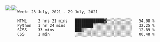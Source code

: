<a href="https://github.com/anuraghazra/github-readme-stats">
  <img align="left" src="https://github-readme-stats.vercel.app/api?username=Tanesan&count_private=true&show_icons=true" />
</a>
<a href="https://github.com/anuraghazra/github-readme-stats">
  <img align="left" src="https://github-readme-stats.vercel.app/api/top-langs/?username=Tanesan" />
</a>

<!--START_SECTION:waka-->
```text
Week: 23 July, 2021 - 29 July, 2021

HTML     2 hrs 21 mins   █████████████▓░░░░░░░░░░░   54.08 % 
Python   1 hr 24 mins    ████████░░░░░░░░░░░░░░░░░   32.25 % 
SCSS     33 mins         ███▒░░░░░░░░░░░░░░░░░░░░░   12.89 % 
CSS      1 min           ░░░░░░░░░░░░░░░░░░░░░░░░░   00.48 % 
```
<!--END_SECTION:waka-->

